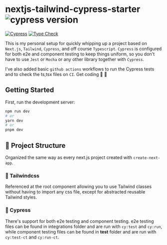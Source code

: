 # nextjs-tailwind-cypress-starter ![cypress version](https://img.shields.io/badge/cypress-8.3.1-brightgreen)

[![Cypress](https://github.com/nwaughachukwuma/nextjs-tailwind-cypress-starter/actions/workflows/cypress.yml/badge.svg)](https://github.com/nwaughachukwuma/nextjs-tailwind-cypress-starter/actions/workflows/cypress.yml)
[![Type Check](https://github.com/nwaughachukwuma/nextjs-tailwind-cypress-starter/actions/workflows/types-check.yml/badge.svg)](https://github.com/nwaughachukwuma/nextjs-tailwind-cypress-starter/actions/workflows/types-check.yml)

This is my personal setup for quickly whipping up a project based on `Next.js`, `Tailwind`, `Cypress`, and off course `Typescript`. `Cypress` is configured for both e2e and component testing to keep things uniform, so you don't have to use `Jest` or `Mocha` or any other library together with `Cypress`.

I've also added basic `github actions` workflows to run the Cypress tests and to check the ts,tsx files on `CI`. Get coding 💪 🚀

## Getting Started

First, run the development server:

```bash
npm run dev
# or
yarn dev
# or
pnpm dev
```

## 📁 Project Structure

Organized the same way as every next.js project created with `create-next-app`.

### 🦾 Tailwindcss

Referenced at the root component allowing you to use Tailwind classes without having to import any css file, except for abstracted reusable Tailwind styles.

### 🧪 Cypress

There's support for both e2e testing and component testing. e2e testing files can be found in integrations folder and are run with `cy:test` and `cy:run`, while component testing files can be found in **test** folder and are run with `cy:test-ct` and `cy:run-ct`.
